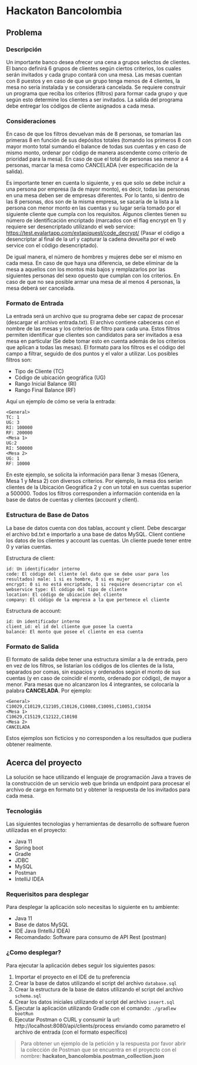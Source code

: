 # Hackaton Bancolombia

## Problema

### Descripción
Un importante banco desea ofrecer una cena a grupos selectos de clientes. El banco definirá 6 grupos de clientes según ciertos criterios, los cuales serán invitados y cada grupo contará con una mesa. Las mesas cuentan con 8 puestos y en caso de que un grupo tenga menos de 4 clientes, la mesa no sería instalada y se considerará cancelada.
Se requiere construir un programa que reciba los criterios (filtros) para formar cada grupo y que según esto determine los clientes a ser invitados. La salida del programa debe entregar los códigos de cliente asignados a cada mesa.

### Consideraciones
En caso de que los filtros devuelvan más de 8 personas, se tomarían las primeras 8 en función de sus depósitos totales (tomando los primeros 8 con mayor monto total sumando el balance de todas sus cuentas y en caso de mismo monto, ordenar por código de manera ascendente como criterio de prioridad para la mesa). En caso de que el total de personas sea menor a 4 personas, marcar la mesa como CANCELADA (ver especificación de la salida).

Es importante tener en cuenta lo siguiente, y es que solo se debe incluir a una persona por empresa (la de mayor monto), es decir, todas las personas en una mesa deben ser de empresas diferentes. Por lo tanto, si dentro de las 8 personas, dos son de la misma empresa, se sacaría de la lista a la persona con menor monto en las cuentas y su lugar sería tomado por el siguiente cliente que cumpla con los requisitos. Algunos clientes tienen su número de identificación encriptado (marcados con el flag encrypt en 1) y requiere ser desencriptado utilizando el web service: https://test.evalartapp.com/extapiquest/code_decrypt/ (Pasar el código a desencriptar al final de la url y capturar la cadena devuelta por el web service con el código desencriptado).

De igual manera, el número de hombres y mujeres debe ser el mismo en cada mesa. En caso de que haya una diferencia, se debe eliminar de la mesa a aquellos con los montos más bajos y remplazarlos por las siguientes personas del sexo opuesto que cumplan con los criterios. En caso de que no sea posible armar una mesa de al menos 4 personas, la mesa deberá ser cancelada.

### Formato de Entrada
La entrada será un archivo que su programa debe ser capaz de procesar (descargar el archivo entrada.txt). El archivo contiene cabeceras con el nombre de las mesas y los criterios de filtro para cada una. Estos filtros permiten identificar que clientes son candidatos para ser invitados a esa  mesa en particular (Se debe tomar esto en cuenta además de los criterios que aplican a todas las mesas). El formato para los filtros es el código del campo a filtrar, seguido de dos puntos y el valor a utilizar. Los posibles filtros son:
- Tipo de Cliente (TC)
- Código de ubicación geográfica (UG)
- Rango Inicial Balance (RI)
- Rango Final Balance (RF)

Aquí un ejemplo de cómo se veria la entrada:
```
<General>
TC: 1 
UG: 3
RI: 100000
RF: 200000
<Mesa 1>
UG:2
RI: 500000
<Mesa 2>
UG: 1
RF: 10000
```

En este ejemplo, se solicita la información para llenar 3 mesas (Genera, Mesa 1 y Mesa 2) con diversos criterios. Por ejemplo, la mesa dos serían clientes de la Ubicación Geográfica 2 y con un total en sus cuentas superior a 500000. Todos los filtros corresponden a información contenida en la base de datos de cuentas y clientes (account y client).

### Estructura de Base de Datos
La base de datos cuenta con dos tablas, account y client. Debe descargar el archivo bd.txt e importarlo a una base de datos MySQL. Client contiene los datos de los clientes y account las cuentas. Un cliente puede tener entre 0 y varias cuentas.

Estructura de client:
```
id: Un identificador interno
code: El código del cliente (el dato que se debe usar para los resultados) male: 1 si es hombre, 0 si es mujer
encrypt: 0 si no está encriptado, 1 si requiere desencriptar con el webservice type: El código del tipo de cliente
location: El código de ubicación del cliente
company: El código de la empresa a la que pertenece el cliente
```
Estructura de account:
```
id: Un identificador interno
client_id: el id del cliente que posee la cuenta
balance: El monto que posee el cliente en esa cuenta
```

### Formato de Salida
El formato de salida debe tener una estructura similar a la de entrada, pero en vez de los filtros, se listarían los códigos de los clientes de la lista, separados por comas, sin espacios y ordenados según el monto de sus cuentas (y en caso de coincidir el monto, ordenado por código), de mayor a menor. Para mesas que no alcanzaron los 4 integrantes, se colocaría la palabra **CANCELADA**. Por ejemplo:

```
<General>
C10029,C10129,C12105,C10126,C10088,C10091,C10051,C10354
<Mesa 1>
C10629,C15129,C12122,C10198
<Mesa 2>
CANCELADA
```

Estos ejemplos son ficticios y no corresponden a los resultados que pudiera obtener realmente.

## Acerca del proyecto

La solución se hace utilizando el lenguaje de programación Java a traves de la construcción de un servicio web que brinda un endpoint 
para procesar el archivo de carga en formato txt y obtener la respuesta de los invitados para cada mesa.

### Tecnologiás
Las siguientes tecnologias y herramientas de desarrollo de software fueron utilizadas en el proyecto:

- Java 11
- Spring boot
- Gradle
- JDBC
- MySQL
- Postman
- IntelliJ IDEA

### Requerisitos para desplegar
Para desplegar la aplicación solo necesitas lo siguiente en tu ambiente:
- Java 11
- Base de datos MySQL
- IDE Java (IntelliJ IDEA)
- Recomandado: Software para consumo de API Rest (postman)

### ¿Como desplegar?
Para ejecutar la aplicación debes seguir los siguientes pasos:

1. Importar el proyecto en el IDE de tu preferencia 
2. Crear la base de datos utilizando el script del archivo `database.sql`
3. Crear la estructura de la base de datos utilizando el script del archivo `schema.sql`
4. Crear los datos iniciales utilizando el script del archivo `insert.sql`
5. Ejecutar la aplicación utilizando Gradle con el comando: `./gradlew bootRun`
6. Ejecutar Postman o CURL y consumir la url: http://localhost:8080/api/clients/process enviando como parametro el archivo de entrada (con el formato específico)

> Para obtener un ejemplo de la petición y la respuesta por favor abrir la colección de Postman que se encuentra en el proyecto con el nombre: **hackaton_bancolombia.postman_collection.json**

